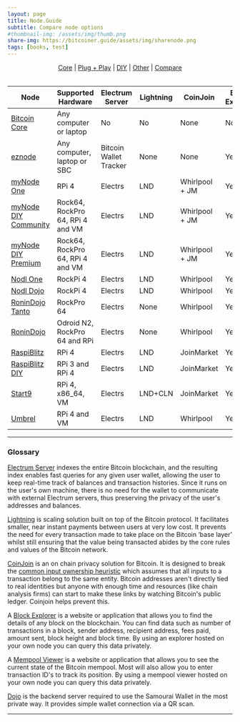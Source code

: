```yaml
---
layout: page
title: Node.Guide
subtitle: Compare node options
#thumbnail-img: /assets/img/thumb.png
share-img: https://bitcoiner.guide/assets/img/sharenode.png
tags: [books, test]
---
```


<p align="center">
  <a href="/node/core">Core</a> |
  <a href="/node/pap">Plug + Play</a> |
  <a href="/node/diy">DIY</a> |
  <a href="/node/other">Other</a> |
  <a href="/node/compare">Compare</a>
  <br><br>
</p>

| Node                                          | Supported Hardware               | Electrum Server        | Lightning | CoinJoin       | Block Explorer | Mempool Viewer | Dojo |
| --------------------------------------------- | -------------------------------- | ---------------------- | --------- | -------------- | -------------- | -------------- | ---- |
| [Bitcoin Core](/node/core/)                   | Any computer or laptop           | No                     | No        | None           | No             | No             | No   |
| [eznode](/node/other/#eznode)                 | Any computer, laptop or SBC      | Bitcoin Wallet Tracker | None      | None           | Yes            | Yes            | No   |
| [myNode One](/node/pap/#mynode-one)           | RPi 4                            | Electrs                | LND       | Whirlpool + JM | Yes            | Yes            | Yes  |
| [myNode DIY Community](/node/diy/#mynode)     | Rock64, RockPro 64, RPi 4 and VM | Electrs                | LND       | Whirlpool + JM | Yes            | No             | Yes  |
| [myNode DIY Premium](/node/diy/#mynode)       | Rock64, RockPro 64, RPi 4 and VM | Electrs                | LND       | Whirlpool + JM | Yes            | Yes            | Yes  |
| [Nodl One](/node/pap/#nodl-one)               | RockPi 4                         | Electrs                | LND       | Whirlpool      | Yes            | No             | Yes  |
| [Nodl Dojo](/node/pap/#nodl-dojo)             | RockPi 4                         | Electrs                | LND       | Whirlpool      | Yes            | No             | Yes  |
| [RoninDojo Tanto](/node/pap/#ronindojo-tanto) | RockPro 64                       | Electrs                | None      | Whirlpool      | Yes            | Yes            | Yes  |
| [RoninDojo](h/node/diy/#ronindojo)            | Odroid N2, RockPro 64 and RPi    | Electrs                | None      | Whirlpool      | Yes            | Yes            | Yes  |
| [RaspiBlitz](/node/pap/#raspiblitz)           | RPi 4                            | Electrs                | LND       | JoinMarket     | Yes            | Yes            | No   |
| [RaspiBlitz DIY](/node/diy/#raspiblitz)       | RPi 3 and RPi 4                  | Electrs                | LND       | JoinMarket     | Yes            | Yes            | No   |
| [Start9](/node/pap/#start9-server)            | RPi 4, x86_64, VM                | Electrs                | LND+CLN   | JoinMarket     | Yes            | Yes            | No   |
| [Umbrel](/node/diy/#umbrel)                   | RPi 4 and VM                     | Electrs                | LND       | Whirlpool      | Yes            | Yes            | Yes  |

***

### Glossary

[Electrum Server](https://github.com/romanz/electrs) indexes the entire Bitcoin blockchain, and the resulting index enables fast queries for any given user wallet, allowing the user to keep real-time track of balances and transaction histories. Since it runs on the user's own machine, there is no need for the wallet to communicate with external Electrum servers, thus preserving the privacy of the user's addresses and balances.

[Lightning](/lightning) is scaling solution built on top of the Bitcoin protocol. It facilitates smaller, near instant payments between users at very low cost. It prevents the need for every transaction made to take place on the Bitcoin ‘base layer’ whilst still ensuring that the value being transacted abides by the core rules and values of the Bitcoin network.

[CoinJoin](https://bitcoiner.guide/qna/coinjoin) is an on chain privacy solution for Bitcoin. It is designed to break the [common input ownership heuristic](https://en.bitcoin.it/wiki/Common-input-ownership_heuristic) which assumes that all inputs to a transaction belong to the same entity. Bitcoin addresses aren't directly tied to real identities but anyone with enough time and resources (like chain analysis firms) can start to make these links by watching Bitcoin's public ledger. Coinjoin helps prevent this.

A [Block Explorer](https://explorer.btc21.org/) is a website or application that allows you to find the details of any block on the blockchain. You can find data such as number of transactions in a block, sender address, recipient address, fees paid, amount sent, block height and block time. By using an explorer hosted on your own node you can query this data privately.

A [Mempool Viewer](https://mempool.space) is a website or application that allows you to see the current state of the Bitcoin mempool. Most will also allow you to enter transaction ID's to track its position. By using a mempool viewer hosted on your own node you can query this data privately.

[Dojo](https://samouraiwallet.com/dojo) is the backend server required to use the Samourai Wallet in the most private way. It provides simple wallet connection via a QR scan.

***
